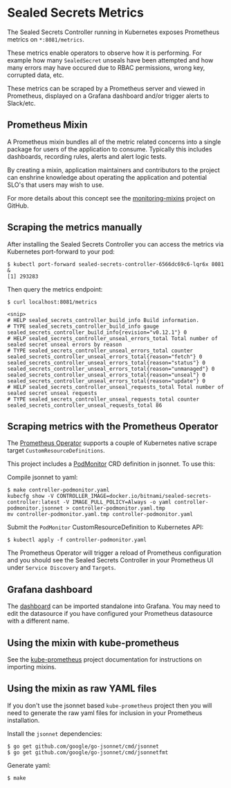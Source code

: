 # Sealed Secrets Metrics

The Sealed Secrets Controller running in Kubernetes exposes Prometheus
metrics on `*:8081/metrics`.

These metrics enable operators to observe how it is performing. For example 
how many `SealedSecret` unseals have been attempted and how many errors may 
have occured due to RBAC permissions, wrong key, corrupted data, etc.

These metrics can be scraped by a Prometheus server and viewed in Prometheus,
displayed on a Grafana dashboard and/or trigger alerts to Slack/etc.

## Prometheus Mixin

A Prometheus mixin bundles all of the metric related concerns into a single
package for users of the application to consume.
Typically this includes dashboards, recording rules, alerts and alert logic
tests.

By creating a mixin, application maintainers and contributors to the project
can enshrine knowledge about operating the application and potential SLO's
that users may wish to use. 

For more details about this concept see the [monitoring-mixins](https://github.com/monitoring-mixins/docs)
project on GitHub.

## Scraping the metrics manually

After installing the Sealed Secrets Controller you can access the metrics via 
Kubernetes port-forward to your pod:

```
$ kubectl port-forward sealed-secrets-controller-6566dc69c6-lqr6x 8081 &
[1] 293283
```

Then query the metrics endpoint:
```
$ curl localhost:8081/metrics

<snip>
# HELP sealed_secrets_controller_build_info Build information.
# TYPE sealed_secrets_controller_build_info gauge
sealed_secrets_controller_build_info{revision="v0.12.1"} 0
# HELP sealed_secrets_controller_unseal_errors_total Total number of sealed secret unseal errors by reason
# TYPE sealed_secrets_controller_unseal_errors_total counter
sealed_secrets_controller_unseal_errors_total{reason="fetch"} 0
sealed_secrets_controller_unseal_errors_total{reason="status"} 0
sealed_secrets_controller_unseal_errors_total{reason="unmanaged"} 0
sealed_secrets_controller_unseal_errors_total{reason="unseal"} 0
sealed_secrets_controller_unseal_errors_total{reason="update"} 0
# HELP sealed_secrets_controller_unseal_requests_total Total number of sealed secret unseal requests
# TYPE sealed_secrets_controller_unseal_requests_total counter
sealed_secrets_controller_unseal_requests_total 86
```

## Scraping metrics with the Prometheus Operator

The [Prometheus Operator](https://github.com/coreos/prometheus-operator)
supports a couple of Kubernetes native scrape target `CustomResourceDefinitions`.

This project includes a [PodMonitor](../../controller-podmonitor.jsonnet
) CRD definition in jsonnet. To use this:

Compile jsonnet to yaml:
```
$ make controller-podmonitor.yaml 
kubecfg show -V CONTROLLER_IMAGE=docker.io/bitnami/sealed-secrets-controller:latest -V IMAGE_PULL_POLICY=Always -o yaml controller-podmonitor.jsonnet > controller-podmonitor.yaml.tmp
mv controller-podmonitor.yaml.tmp controller-podmonitor.yaml
```

Submit the `PodMonitor` CustomResourceDefinition to Kubernetes API:
```
$ kubectl apply -f controller-podmonitor.yaml
```

The Prometheus Operator will trigger a reload of Prometheus configuration and
you should see the Sealed Secrets Controller in your Prometheus UI under 
`Service Discovery` and `Targets`.

## Grafana dashboard

The [dashboard](./dashboards/sealed-secrets-controller.json) can be imported
standalone into Grafana. You may need to edit the datasource if you have
configured your Prometheus datasource with a different name.

## Using the mixin with kube-prometheus

See the [kube-prometheus](https://github.com/coreos/kube-prometheus#kube-prometheus)
project documentation for instructions on importing mixins.

## Using the mixin as raw YAML files

If you don't use the jsonnet based `kube-prometheus` project then you will need to
generate the raw yaml files for inclusion in your Prometheus installation.

Install the `jsonnet` dependencies:
```
$ go get github.com/google/go-jsonnet/cmd/jsonnet
$ go get github.com/google/go-jsonnet/cmd/jsonnetfmt
```

Generate yaml:
```
$ make
```
